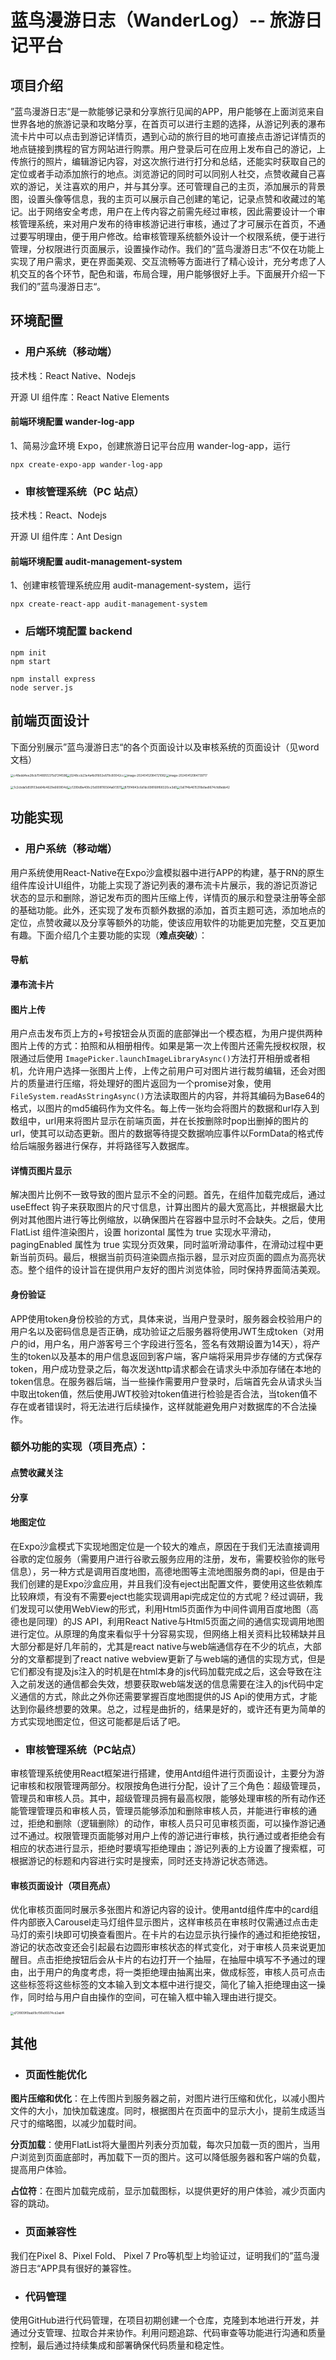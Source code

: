 # 蓝鸟漫游日志（WanderLog）-- 旅游日记平台

## 项目介绍

”蓝鸟漫游日志“是一款能够记录和分享旅行见闻的APP，用户能够在上面浏览来自世界各地的旅游记录和攻略分享，在首页可以进行主题的选择，从游记列表的瀑布流卡片中可以点击到游记详情页，遇到心动的旅行目的地可直接点击游记详情页的地点链接到携程的官方网站进行购票。用户登录后可在应用上发布自己的游记，上传旅行的照片，编辑游记内容，对这次旅行进行打分和总结，还能实时获取自己的定位或者手动添加旅行的地点。浏览游记的同时可以同别人社交，点赞收藏自己喜欢的游记，关注喜欢的用户，并与其分享。还可管理自己的主页，添加展示的背景图，设置头像等信息，我的主页可以展示自己创建的笔记，记录点赞和收藏过的笔记。出于网络安全考虑，用户在上传内容之前需先经过审核，因此需要设计一个审核管理系统，来对用户发布的待审核游记进行审核，通过了才可展示在首页，不通过要写明理由，便于用户修改。给审核管理系统额外设计一个权限系统，便于进行管理，分权限进行页面展示，设置操作动作。我们的”蓝鸟漫游日志“不仅在功能上实现了用户需求，更在界面美观、交互流畅等方面进行了精心设计，充分考虑了人机交互的各个环节，配色和谐，布局合理，用户能够很好上手。下面展开介绍一下我们的”蓝鸟漫游日志“。



## 环境配置

- ### 用户系统（移动端）


技术栈：React Native、Nodejs

开源 UI 组件库：React Native Elements

#### 前端环境配置 wander-log-app

1、简易沙盒环境 Expo，创建旅游日记平台应用 wander-log-app，运行

```
npx create-expo-app wander-log-app
```

- ### 审核管理系统（PC 站点）


技术栈：React、Nodejs

开源 UI 组件库：Ant Design

#### 前端环境配置 audit-management-system

1、创建审核管理系统应用 audit-management-system，运行

```
npx create-react-app audit-management-system
```

- ### 后端环境配置 backend


```
npm init
npm start

npm install express
node server.js
```



## 前端页面设计

下面分别展示”蓝鸟漫游日志“的各个页面设计以及审核系统的页面设计（见word文档）

<img src="pic/README.assets/c48edd4ee28cb7048955375d72f4596.png" alt="c48edd4ee28cb7048955375d72f4596" style="zoom: 33%;" /><img src="pic/README.assets/0248ccb23e4a4b91602e879c80042cc.png" alt="0248ccb23e4a4b91602e879c80042cc" style="zoom: 33%;" /><img src="pic/README.assets/image-20240412084721082.png" alt="image-20240412084721082" style="zoom: 33%;" /><img src="pic/README.assets/image-20240412084739717.png" alt="image-20240412084739717" style="zoom: 33%;" />



<img src="pic/README.assets/1c2cbda5d59103eb64b4629e660804d.png" alt="1c2cbda5d59103eb64b4629e660804d" style="zoom:33%;" /><img src="pic/README.assets/c1299d9a408c25d008116564a6f3511.png" alt="c1299d9a408c25d008116564a6f3511" style="zoom:33%;" /><img src="pic/README.assets/87914843c6d1dc698168f68320ce3d0.png" alt="87914843c6d1dc698168f68320ce3d0" style="zoom: 33%;" /><img src="pic/README.assets/0a17f4b4615318a1ae8674cfd8ebb42.png" alt="0a17f4b4615318a1ae8674cfd8ebb42" style="zoom:33%;" />

## 功能实现

- ### 用户系统（移动端）

用户系统使用React-Native在Expo沙盒模拟器中进行APP的构建，基于RN的原生组件库设计UI组件，功能上实现了游记列表的瀑布流卡片展示，我的游记页游记状态的显示和删除，游记发布页的图片压缩上传，详情页的展示和登录注册等全部的基础功能。此外，还实现了发布页额外数据的添加，首页主题可选，添加地点的定位，点赞收藏以及分享等额外的功能，使该应用软件的功能更加完整，交互更加有趣。下面介绍几个主要功能的实现（**难点突破**）：

#### 导航

#### 瀑布流卡片

#### 图片上传

用户点击发布页上方的+号按钮会从页面的底部弹出一个模态框，为用户提供两种图片上传的方式：拍照和从相册相传。如果是第一次上传图片还需先授权权限，权限通过后使用 `ImagePicker.launchImageLibraryAsync()`方法打开相册或者相机，允许用户选择一张图片上传，上传之前用户可对图片进行裁剪编辑，还会对图片的质量进行压缩，将处理好的图片返回为一个promise对象，使用 `FileSystem.readAsStringAsync()`方法读取图片的内容，并将其编码为Base64的格式，以图片的md5编码作为文件名。每上传一张均会将图片的数据和url存入到数组中，url用来将图片显示在前端页面，并在长按删除时pop出删掉的图片的url，使其可以动态更新。图片的数据等待提交数据响应事件以FormData的格式传给后端服务器进行保存，并将路径写入数据库。

#### 详情页图片显示

解决图片比例不一致导致的图片显示不全的问题。首先，在组件加载完成后，通过 useEffect 钩子来获取图片的尺寸信息，计算出图片的最大宽高比，并根据最大比例对其他图片进行等比例缩放，以确保图片在容器中显示时不会缺失。之后，使用 FlatList 组件渲染图片，设置 horizontal 属性为 true 实现水平滑动，pagingEnabled 属性为 true 实现分页效果，同时监听滑动事件，在滑动过程中更新当前页码。最后，根据当前页码渲染圆点指示器，显示对应页面的圆点为高亮状态。整个组件的设计旨在提供用户友好的图片浏览体验，同时保持界面简洁美观。

#### 身份验证

APP使用token身份校验的方式，具体来说，当用户登录时，服务器会校验用户的用户名以及密码信息是否正确，成功验证之后服务器将使用JWT生成token（对用户的id，用户名，用户游客号三个字段进行签名，签名有效期设置为14天），将产生的token以及基本的用户信息返回到客户端，客户端将采用异步存储的方式保存token，用户成功登录之后，每次发送http请求都会在请求头中添加存储在本地的token信息。在服务器后端，当一些操作需要用户登录时，后端首先会从请求头当中取出token值，然后使用JWT校验对token值进行检验是否合法，当token值不存在或者错误时，将无法进行后续操作，这样就能避免用户对数据库的不合法操作。



### 额外功能的实现（**项目亮点**）：

#### 点赞收藏关注

#### 分享

#### 地图定位

在Expo沙盒模式下实现地图定位是一个较大的难点，原因在于我们无法直接调用谷歌的定位服务（需要用户进行谷歌云服务应用的注册，发布，需要校验你的账号信息），另一种方式是调用百度地图，高德地图等主流地图服务商的api，但是由于我们创建的是Expo沙盒应用，并且我们没有eject出配置文件，要使用这些依赖库比较麻烦，有没有不需要eject也能实现调用api完成定位的方式呢？经过调研，我们发现可以使用WebView的形式，利用Html5页面作为中间件调用百度地图（高德也是同理）的JS API，利用React Native与Html5页面之间的通信实现调用地图进行定位。从原理的角度来看似乎十分容易实现，但网络上相关资料比较稀缺并且大部分都是好几年前的，尤其是react native与web端通信存在不少的坑点，大部分的文章都提到了react native webview更新了与web端的通信的实现方式，但是它们都没有提及js注入的时机是在html本身的js代码加载完成之后，这会导致在注入之前发送的通信都会失效，想要获取web端发送的信息需要在注入的js代码中定义通信的方式，除此之外你还需要掌握百度地图提供的JS Api的使用方式，才能达到你最终想要的效果。总之，过程是曲折的，结果是好的，或许还有更为简单的方式实现地图定位，但这可能都是后话了吧。

- ### 审核管理系统（PC站点）

审核管理系统使用React框架进行搭建，使用Antd组件进行页面设计，主要分为游记审核和权限管理两部分。权限按角色进行分配，设计了三个角色：超级管理员，管理员和审核人员。其中，超级管理员拥有最高权限，能够处理审核的所有动作还能管理管理员和审核人员，管理员能够添加和删除审核人员，并能进行审核的通过，拒绝和删除（逻辑删除）的动作，审核人员只可见审核页面，可以操作游记通过不通过。权限管理页面能够对用户上传的游记进行审核，执行通过或者拒绝会有相应的状态进行显示，拒绝时要填写拒绝理由；游记列表的上方设置了搜索框，可根据游记的标题和内容进行实时是搜索，同时还支持游记状态筛选。

#### 审核页面设计（项目亮点）

优化审核页面同时展示多张图片和游记内容的设计。使用antd组件库中的card组件内部嵌入Carousel走马灯组件显示图片，这样审核员在审核时仅需通过点击走马灯的索引块即可切换查看图片。在卡片的右边显示执行操作的通过和拒绝按钮，游记的状态改变还会引起最右边圆形审核状态的样式变化，对于审核人员来说更加醒目。点击拒绝按钮后会从卡片的右边打开一个抽屉，在抽屉中填写不予通过的理由，出于用户的角度考虑，将一类拒绝理由抽离出来，做成标签，审核人员可点击这些标签将这些标签的文本输入到文本框中进行提交，简化了输入拒绝理由这一操作，同时给与用户自由操作的空间，可在输入框中输入理由进行提交。

<img src="pic/README.assets/d72f809f0bab19cf90e99374cd2abf4.png" alt="d72f809f0bab19cf90e99374cd2abf4" style="zoom: 33%;" />



## 其他

- ### 页面性能优化

**图片压缩和优化**：在上传图片到服务器之前，对图片进行压缩和优化，以减小图片文件的大小，加快加载速度。同时，根据图片在页面中的显示大小，提前生成适当尺寸的缩略图，以减少加载时间。

**分页加载**：使用FlatList将大量图片列表分页加载，每次只加载一页的图片，当用户浏览到页面底部时，再加载下一页的图片。这可以降低服务器和客户端的负载，提高用户体验。

**占位符**：在图片加载完成前，显示加载图标，以提供更好的用户体验，减少页面内容的跳动。

- ### 页面兼容性

我们在Pixel 8、Pixel Fold、 Pixel 7 Pro等机型上均验证过，证明我们的”蓝鸟漫游日志“APP具有很好的兼容性。

- ### 代码管理

使用GitHub进行代码管理，在项目初期创建一个仓库，克隆到本地进行开发，并通过分支管理、拉取合并来协作。利用问题追踪、代码审查等功能进行沟通和质量控制，最后通过持续集成和部署确保代码质量和稳定性。

